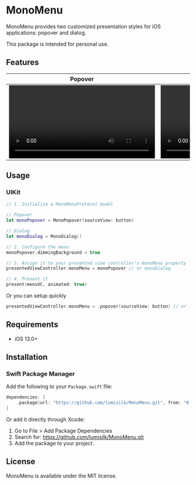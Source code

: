 # MonoMenu

MonoMenu provides two customized presentation styles for iOS applications: popover and dialog.

This package is intended for personal use.

## Features

| Popover | Dialog |
| --- | --- |
| <video src="https://github.com/user-attachments/assets/3cfc601d-8b5e-4ddc-bba6-7173b6edd70b" width="400"> | <video src="https://github.com/user-attachments/assets/954341be-e6ce-4611-9ef4-48f31ba9410c" width="400">  |

## Usage

### UIKit

```swift
// 1. Initialize a MonoMenuProtocol model

// Popover
let monoPopover = MonoPopover(sourceView: button)

// Dialog
let monoDialog = MonoDialog()

// 2. Configure the menu
monoPopover.dimmingBackground = true

// 3. Assign it to your presented view controller's monoMenu property
presentedViewController.monoMenu = monoPopover // or monoDialog

// 4. Present it
present(menuVC, animated: true)
```

Or you can setup quickly

```swift
presentedViewController.monoMenu = .popover(sourceView: button) // or .dialog
```

## Requirements

- iOS 13.0+

## Installation

### Swift Package Manager

Add the following to your `Package.swift` file:

```swift
dependencies: [
    .package(url: "https://github.com/lumisilk/MonoMenu.git", from: "0.1.0")
]
```

Or add it directly through Xcode:
1.	Go to File > Add Package Dependencies
2.	Search for: https://github.com/lumisilk/MonoMenu.git
3.	Add the package to your project.

## License

MonoMenu is available under the MIT license.
